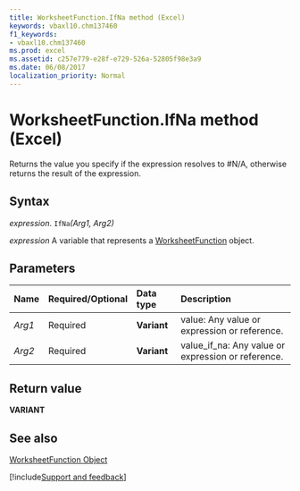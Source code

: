 ```yaml
---
title: WorksheetFunction.IfNa method (Excel)
keywords: vbaxl10.chm137460
f1_keywords:
- vbaxl10.chm137460
ms.prod: excel
ms.assetid: c257e779-e28f-e729-526a-52805f98e3a9
ms.date: 06/08/2017
localization_priority: Normal
---
```



# WorksheetFunction.IfNa method (Excel)

Returns the value you specify if the expression resolves to #N/A, otherwise returns the result of the expression.


## Syntax

_expression_. `IfNa`_(Arg1,_ _Arg2)_

_expression_ A variable that represents a [WorksheetFunction](Excel.WorksheetFunction.md) object.


## Parameters



|Name|Required/Optional|Data type|Description|
|:-----|:-----|:-----|:-----|
| _Arg1_|Required|**Variant**|value: Any value or expression or reference.|
| _Arg2_|Required|**Variant**|value_if_na: Any value or expression or reference.|

## Return value

 **VARIANT**


## See also


[WorksheetFunction Object](Excel.WorksheetFunction.md)

[!include[Support and feedback](~/includes/feedback-boilerplate.md)]